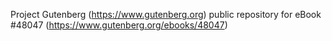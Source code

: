Project Gutenberg (https://www.gutenberg.org) public repository for eBook #48047 (https://www.gutenberg.org/ebooks/48047)
